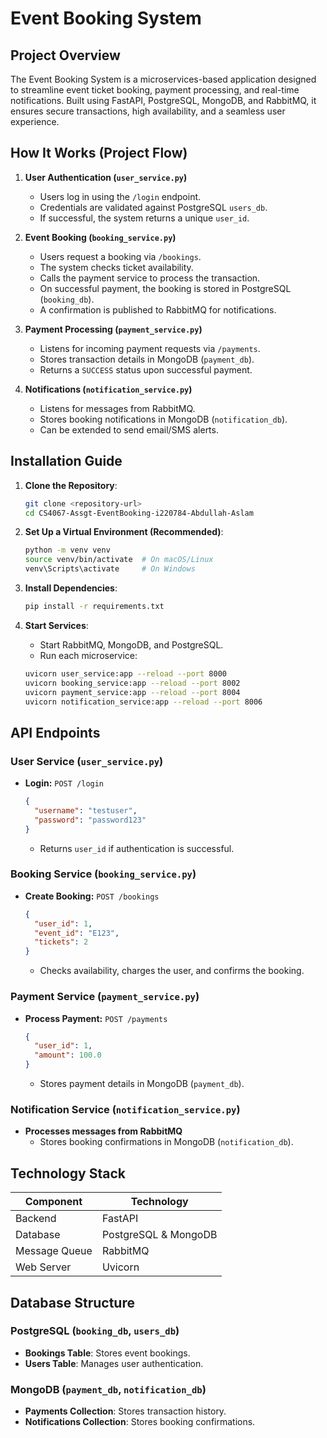 # Event Booking System

## Project Overview
The Event Booking System is a microservices-based application designed to streamline event ticket booking, payment processing, and real-time notifications. Built using FastAPI, PostgreSQL, MongoDB, and RabbitMQ, it ensures secure transactions, high availability, and a seamless user experience.

## How It Works (Project Flow)

1. **User Authentication (`user_service.py`)**  
   - Users log in using the `/login` endpoint.  
   - Credentials are validated against PostgreSQL `users_db`.  
   - If successful, the system returns a unique `user_id`.

2. **Event Booking (`booking_service.py`)**  
   - Users request a booking via `/bookings`.  
   - The system checks ticket availability.  
   - Calls the payment service to process the transaction.  
   - On successful payment, the booking is stored in PostgreSQL (`booking_db`).  
   - A confirmation is published to RabbitMQ for notifications.  

3. **Payment Processing (`payment_service.py`)**  
   - Listens for incoming payment requests via `/payments`.  
   - Stores transaction details in MongoDB (`payment_db`).  
   - Returns a `SUCCESS` status upon successful payment.  

4. **Notifications (`notification_service.py`)**  
   - Listens for messages from RabbitMQ.  
   - Stores booking notifications in MongoDB (`notification_db`).  
   - Can be extended to send email/SMS alerts.  

## Installation Guide

1. **Clone the Repository**:
   ```bash
   git clone <repository-url>
   cd CS4067-Assgt-EventBooking-i220784-Abdullah-Aslam
   ```

2. **Set Up a Virtual Environment (Recommended)**:
   ```bash
   python -m venv venv
   source venv/bin/activate  # On macOS/Linux
   venv\Scripts\activate     # On Windows
   

3. **Install Dependencies**:
   ```bash
   pip install -r requirements.txt
   ```

4. **Start Services**:
   - Start RabbitMQ, MongoDB, and PostgreSQL.  
   - Run each microservice:  
   ```bash
   uvicorn user_service:app --reload --port 8000
   uvicorn booking_service:app --reload --port 8002
   uvicorn payment_service:app --reload --port 8004
   uvicorn notification_service:app --reload --port 8006
   ```

## API Endpoints

### User Service (`user_service.py`)
- **Login:** `POST /login`
  ```json
  {
    "username": "testuser",
    "password": "password123"
  }
  ```
  - Returns `user_id` if authentication is successful.

### Booking Service (`booking_service.py`)
- **Create Booking:** `POST /bookings`
  ```json
  {
    "user_id": 1,
    "event_id": "E123",
    "tickets": 2
  }
  ```
  - Checks availability, charges the user, and confirms the booking.

### Payment Service (`payment_service.py`)
- **Process Payment:** `POST /payments`
  ```json
  {
    "user_id": 1,
    "amount": 100.0
  }
  ```
  - Stores payment details in MongoDB (`payment_db`).

### Notification Service (`notification_service.py`)
- **Processes messages from RabbitMQ**  
  - Stores booking confirmations in MongoDB (`notification_db`).

## Technology Stack
| Component           | Technology  |
|--------------------|------------|
| Backend           | FastAPI    |
| Database         | PostgreSQL & MongoDB |
| Message Queue    | RabbitMQ   |
| Web Server       | Uvicorn    |

## Database Structure
### PostgreSQL (`booking_db`, `users_db`)
- **Bookings Table**: Stores event bookings.
- **Users Table**: Manages user authentication.

### MongoDB (`payment_db`, `notification_db`)
- **Payments Collection**: Stores transaction history.
- **Notifications Collection**: Stores booking confirmations.

